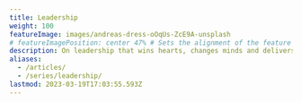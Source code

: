 ```yaml
---
title: Leadership
weight: 100
featureImage: images/andreas-dress-oOqUs-ZcE9A-unsplash
# featureImagePosition: center 47% # Sets the alignment of the feature image
description: On leadership that wins hearts, changes minds and delivers results
aliases:
  - /articles/
  - /series/leadership/
lastmod: 2023-03-19T17:03:55.593Z
---
```

